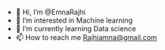 - 👋 Hi, I’m @EmnaRajhi
- 👀 I’m interested in Machine learning
- 🌱 I’m currently learning Data science
- 📫 How to reach me Rajhiamna@gmail.com

<!---
EmnaRajhi/EmnaRajhi is a ✨ special ✨ repository because its `README.md` (this file) appears on your GitHub profile.
You can click the Preview link to take a look at your changes.
--->
